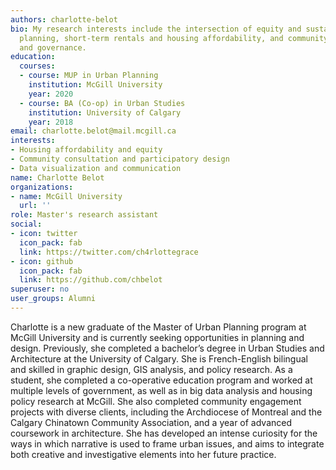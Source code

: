 ```yaml
---
authors: charlotte-belot
bio: My research interests include the intersection of equity and sustainability in
  planning, short-term rentals and housing affordability, and community organization
  and governance.
education:
  courses:
  - course: MUP in Urban Planning
    institution: McGill University
    year: 2020
  - course: BA (Co-op) in Urban Studies
    institution: University of Calgary
    year: 2018
email: charlotte.belot@mail.mcgill.ca
interests:
- Housing affordability and equity
- Community consultation and participatory design
- Data visualization and communication
name: Charlotte Belot
organizations:
- name: McGill University
  url: ''
role: Master's research assistant
social:
- icon: twitter
  icon_pack: fab
  link: https://twitter.com/ch4rlottegrace
- icon: github
  icon_pack: fab
  link: https://github.com/chbelot
superuser: no
user_groups: Alumni
---
```


Charlotte is a new graduate of the Master of Urban Planning program at McGill University and is currently seeking opportunities in planning and design. Previously, she completed a bachelor’s degree in Urban Studies and Architecture at the University of Calgary. She is French-English bilingual and skilled in graphic design, GIS analysis, and policy research. As a student, she completed a co-operative education program and worked at multiple levels of government, as well as in big data analysis and housing policy research at McGill. She also completed community engagement projects with diverse clients, including the Archdiocese of Montreal and the Calgary Chinatown Community Association, and a year of advanced coursework in architecture. She has developed an intense curiosity for the ways in which narrative is used to frame urban issues, and aims to integrate both creative and investigative elements into her future practice. 